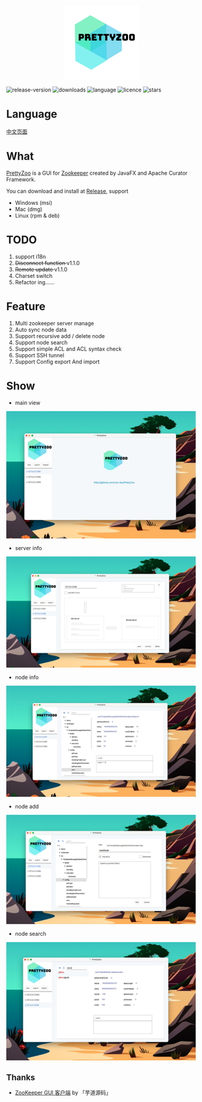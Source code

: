 

<p align="center">
    <img src="release/img/icon.png">
</p>


![release-version](https://img.shields.io/github/v/release/vran-dev/prettyZoo?include_prereleases&style=for-the-badge) ![downloads](https://img.shields.io/github/downloads/vran-dev/PrettyZoo/total?style=for-the-badge) ![language](https://img.shields.io/github/languages/top/vran-dev/PrettyZoo?style=for-the-badge) ![licence](https://img.shields.io/github/license/vran-dev/PrettyZoo?style=for-the-badge) ![stars](https://img.shields.io/github/stars/vran-dev/PrettyZoo?style=for-the-badge)



# Language

[中文页面](README_CN.md)



# What

[PrettyZoo](https://github.com/vran-dev/PrettyZoo) is a GUI for [Zookeeper](https://zookeeper.apache.org/) created by JavaFX and Apache Curator Framework.

You can download and install at [Release](https://github.com/vran-dev/PrettyZoo/releases),  support

- Windows (msi)
- Mac (dmg)
- Linux (rpm & deb)



# TODO

1. support i18n
2. <del> Disconnect function </del> v1.1.0
3. <del> Remote update </del> v1.1.0
4. Charset switch
5. Refactor ing......



# Feature

1. Multi zookeeper server manage
2. Auto sync node data 
3. Support recursive add / delete node
4. Support node search
5. Support simple ACL and ACL syntax check
6. Support SSH tunnel
7. Support Config export And import



# Show

- main view

![](release/img/main.png)



- server info

![](release/img/server.png)



- node info

![](release/img/node-list.png)



- node add

![](release/img/node-add.png)



- node search

![](release/img/node-search.png)



## Thanks

- [ZooKeeper GUI 客户端](http://vip.iocoder.cn/Zookeeper/PrettyZoo/)  by 「芋道源码」

